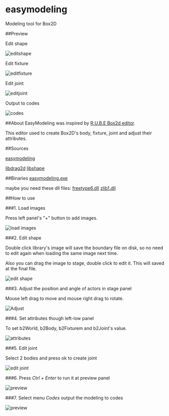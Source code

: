 easymodeling
============

Modeling tool for Box2D

##Preview

Edit shape

![editshape](../../../homepage/blob/gh-pages/emodeling/editshape.jpg?raw=true)

Edit fixture

![editfixture](../../../homepage/blob/gh-pages/emodeling/editfixture.jpg?raw=true)

Edit joint

![editjoint](../../../homepage/blob/gh-pages/emodeling/editjoint.jpg?raw=true)

Output to codes

![codes](../../../homepage/blob/gh-pages/emodeling/love2d.jpg?raw=true)

##About
EasyModeling was inspired by [R.U.B.E Box2d editor](https://www.iforce2d.net/rube/).

This editor used to create Box2D's body, fixture, joint and adjust their attributes. 

##Sources

[easymodeling](https://github.com/xzrunner/easymodeling)


[libdrag2d](https://github.com/xzrunner/drag2d)	[libshape](https://github.com/xzrunner/easyshape)

##Binaries
[easymodeling.exe](platform/msvc2008/easymodeling/x86/Release/easymodeling.exe?raw=true)

maybe you need these dll files: [freetype6.dll](http://cn.dll-files.com/freetype6.dll.html) [zlib1.dll](http://cn.dll-files.com/zlib1.dll.html)

##How to use

###1. Load images

Press left panel's "+" button to add images.

![load images](../../../homepage/blob/gh-pages/emodeling/ht1.jpg?raw=true)

###2. Edit shape

Double click library's image will save the boundary file on disk, so no need to edit again when loading the same image next time.

Also you can drag the image to stage, double click to edit it. This will saved at the final file.

![edit shape](../../../homepage/blob/gh-pages/emodeling/ht2.jpg?raw=true)

###3. Adjust the position and angle of actors in stage panel

Mouse left drag to move and mouse right drag to rotate.

![Adjust](../../../homepage/blob/gh-pages/emodeling/ht3.jpg?raw=true)

###4. Set attributes though left-low panel

To set b2World, b2Body, b2Fixturem and b2Joint's value.

![attributes](../../../homepage/blob/gh-pages/emodeling/ht4.jpg?raw=true)

###5. Edit joint

Select 2 bodies and press ok to create joint

![edit joint](../../../homepage/blob/gh-pages/emodeling/ht5.jpg?raw=true)

###6. Press *Ctrl + Enter* to run it at preview panel

![preview](../../../homepage/blob/gh-pages/emodeling/ht6.jpg?raw=true)

###7. Select menu *Codes* output the modeling to codes

![preview](../../../homepage/blob/gh-pages/emodeling/codes.jpg?raw=true)
